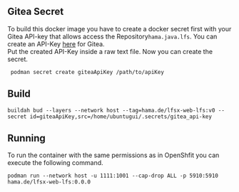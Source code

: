 ## Gitea Secret

To build this docker image you have to create a docker secret first with your Gitea API-key that allows access the Repository`hama.java.lfs`. You can create an API-Key [here](https://gitea.hama.de/user/settings/applications) for Gitea.  
Put the created API-Key inside a raw text file. Now you can create the secret.

```
 podman secret create giteaApiKey /path/to/apiKey
```

## Build

```
buildah bud --layers --network host --tag=hama.de/lfsx-web-lfs:v0 --secret id=giteaApiKey,src=/home/ubuntugui/.secrets/gitea_api-key
```

## Running

To run the container with the same permissions as in OpenShfit you can execute the following command.

```
podman run --network host -u 1111:1001 --cap-drop ALL -p 5910:5910 hama.de/lfsx-web-lfs:0.0.0
```